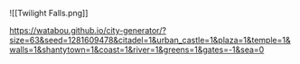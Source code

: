 ![[Twilight Falls.png]]

https://watabou.github.io/city-generator/?size=63&seed=1281609478&citadel=1&urban_castle=1&plaza=1&temple=1&walls=1&shantytown=1&coast=1&river=1&greens=1&gates=-1&sea=0
